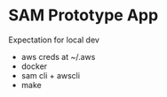 # SAM Prototype App


Expectation for local dev
- aws creds at ~/.aws 
- docker
- sam cli + awscli
- make 


